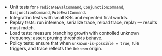 - Unit tests for `PredicateEvalCommand`, `ConjunctionCommand`, `DisjunctionCommand`, `RuleEvalCommand`.
- Integration tests with small KBs and expected final worlds.
- Replay tests: run inference, serialize trace, reload trace, replay — results must match.
- Load tests: measure branching growth with controlled unknown frequency; assert pruning thresholds behave.
- Policy tests: ensure that when `unknown-is-possible = true`, rule triggers, and trace reflects the `Unknown` origin.